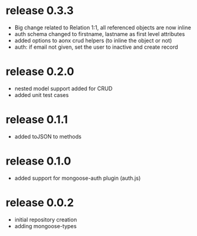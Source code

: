 # release 0.3.3
  * Big change related to Relation 1:1, all referenced objects are now inline
  * auth schema changed to firstname, lastname as first level attributes
  * added options to aonx crud helpers (to inline the object or not)
  * auth: if email not given, set the user to inactive and create record
# release 0.2.0
  * nested model support added for CRUD
  * added unit test cases
# release 0.1.1
  * added toJSON to methods
# release 0.1.0
  * added support for mongoose-auth plugin (auth.js)
# release 0.0.2
  * initial repository creation
  * adding mongoose-types
